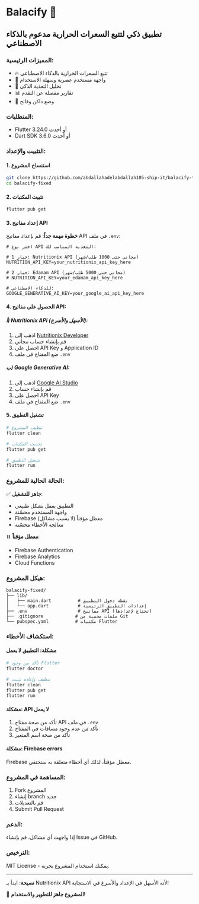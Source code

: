 # Balacify 🍎

## تطبيق ذكي لتتبع السعرات الحرارية مدعوم بالذكاء الاصطناعي

### المميزات الرئيسية:
- 🔥 تتبع السعرات الحرارية بالذكاء الاصطناعي
- 📱 واجهة مستخدم عصرية وسهلة الاستخدام
- 🎯 تحليل التغذية الذكي
- 📊 تقارير مفصلة عن التقدم
- 🌙 وضع داكن وفاتح

### المتطلبات:
- Flutter 3.24.0 أو أحدث
- Dart SDK 3.6.0 أو أحدث

### التثبيت والإعداد:

#### 1. استنساخ المشروع
```bash
git clone https://github.com/abdallahadelabdallah105-ship-it/balacify-fixed.git
cd balacify-fixed
```

#### 2. تثبيت المكتبات
```bash
flutter pub get
```

#### 3. إعداد مفاتيح API

**خطوة مهمة جداً**: قم بإعداد مفاتيح API في ملف `.env`:

```env
# اختر نوع API التغذية المناسب لك:

# خيار 1: Nutritionix API (مجاني حتى 1000 طلب/شهر)
NUTRITION_API_KEY=your_nutritionix_api_key_here

# خيار 2: Edamam API (مجاني حتى 5000 طلب/شهر) 
# NUTRITION_API_KEY=your_edamam_api_key_here

# للذكاء الاصطناعي:
GOOGLE_GENERATIVE_AI_KEY=your_google_ai_api_key_here
```

#### 4. الحصول على مفاتيح API:

##### أ) Nutritionix API (الأسهل والأسرع):
1. اذهب إلى [Nutritionix Developer](https://developer.nutritionix.com/)
2. قم بإنشاء حساب مجاني
3. احصل على API Key و Application ID
4. ضع المفتاح في ملف `.env`

##### ب) Google Generative AI:
1. اذهب إلى [Google AI Studio](https://makersuite.google.com/)
2. قم بإنشاء حساب
3. احصل على API Key
4. ضع المفتاح في ملف `.env`

#### 5. تشغيل التطبيق
```bash
# تنظيف المشروع
flutter clean

# تحديث المكتبات
flutter pub get

# تشغيل التطبيق
flutter run
```

### الحالة الحالية للمشروع:

✅ **جاهز للتشغيل**:
- التطبيق يعمل بشكل طبيعي
- واجهة المستخدم محسّنة
- Firebase معطل مؤقتاً (لا يسبب مشاكل)
- معالجة الأخطاء محسّنة

⏸️ **معطل مؤقتاً**:
- Firebase Authentication
- Firebase Analytics
- Cloud Functions

### هيكل المشروع:
```
balacify-fixed/
├── lib/
│   ├── main.dart          # نقطة دخول التطبيق
│   └── app.dart           # إعدادات التطبيق الرئيسية
├── .env                   # مفاتيح API (تحتاج لإعدادها)
├── .gitignore            # ملفات محمية من Git
└── pubspec.yaml          # مكتبات Flutter
```

### استكشاف الأخطاء:

#### مشكلة: التطبيق لا يعمل
```bash
# تأكد من وجود Flutter
flutter doctor

# تنظيف وإعادة تثبيت
flutter clean
flutter pub get
flutter run
```

#### مشكلة: API لا يعمل
1. تأكد من صحة مفتاح API في ملف `.env`
2. تأكد من عدم وجود مسافات في المفتاح
3. تأكد من صحة اسم المتغير

#### مشكلة: Firebase errors
Firebase معطل مؤقتاً، لذلك أي أخطاء متعلقة به ستختفي.

### المساهمة في المشروع:
1. Fork المشروع
2. إنشاء branch جديد
3. قم بالتعديلات
4. Submit Pull Request

### الدعم:
إذا واجهت أي مشاكل، قم بإنشاء Issue في GitHub.

### الترخيص:
MIT License - يمكنك استخدام المشروع بحرية.

---

**نصيحة**: ابدأ بـ Nutritionix API لأنه الأسهل في الإعداد والأسرع في الاستجابة!

🚀 **المشروع جاهز للتطوير والاستخدام!**